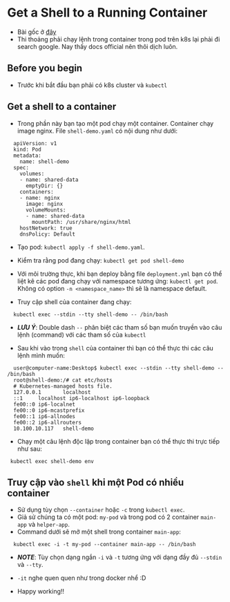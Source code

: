 # Get a Shell to a Running Container

- Bài gốc ở [đây](https://kubernetes.io/docs/tasks/debug-application-cluster/get-shell-running-container/)
- Thi thoảng phải chạy lệnh trong container trong pod trên k8s lại phải đi search google. Nay thấy docs official nên thôi dịch luôn.

## Before you begin

- Trước khi bắt đầu bạn phải có k8s cluster và `kubectl`

## Get a shell to a container

- Trong phần này bạn tạo một pod chạy một container. Container chạy image nginx. File `shell-demo.yaml` có nội dung như dưới:

```linenums="1"
  apiVersion: v1
  kind: Pod
  metadata:
    name: shell-demo
  spec:
    volumes:
    - name: shared-data
      emptyDir: {}
    containers:
    - name: nginx
      image: nginx
      volumeMounts:
      - name: shared-data
        mountPath: /usr/share/nginx/html
    hostNetwork: true
    dnsPolicy: Default
```

- Tạo pod: `kubectl apply -f shell-demo.yaml`.

- Kiểm tra rằng pod đang chạy: `kubectl get pod shell-demo`

- Với môi trường thực, khi bạn deploy bằng file `deployment.yml` bạn có thể liệt kê các pod đang chạy với namespace tương ứng: `kubectl get pod`. Không có option `-n <namespace_name>` thì sẽ là namespace default.

- Truy cập shell của container đang chạy:

```linenums="1"
  kubectl exec --stdin --tty shell-demo -- /bin/bash
```

- **_LƯU Ý_**: Double dash `--` phân biệt các tham số bạn muốn truyền vào câu lệnh (command) với các tham số của `kubectl`

- Sau khi vào trong `shell` của container thì bạn có thể thực thi các câu lệnh mình muốn:

```linenums="1"
  user@computer-name:Desktop$ kubectl exec --stdin --tty shell-demo -- /bin/bash
  root@shell-demo:/# cat etc/hosts
  # Kubernetes-managed hosts file.
  127.0.0.1       localhost
  ::1     localhost ip6-localhost ip6-loopback
  fe00::0 ip6-localnet
  fe00::0 ip6-mcastprefix
  fe00::1 ip6-allnodes
  fe00::2 ip6-allrouters
  10.100.10.117   shell-demo
```

- Chạy một câu lệnh độc lập trong container bạn có thể thực thi trực tiếp như sau:

```linenums="1"
 kubectl exec shell-demo env
```

## Truy cập vào `shell` khi một Pod có nhiều container

- Sử dụng tùy chọn `--container` hoặc `-c` trong `kubectl exec`.
- Giả sử chúng ta có một pod: `my-pod` và trong pod có 2 container `main-app` và `helper-app`.
- Command dưới sẽ mở một shell trong container `main-app`:

```linenums="1"
  kubectl exec -i -t my-pod --container main-app -- /bin/bash
```

- **_NOTE_**: Tùy chọn dạng ngắn `-i` và `-t` tương ứng với dạng đầy đủ `--stdin` và `--tty`.

- `-it` nghe quen quen như trong docker nhể :D

- Happy working!!
